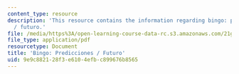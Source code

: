 ```yaml
---
content_type: resource
description: 'This resource contains the information regarding bingo: predicciones
  / futuro.'
file: /media/https%3A/open-learning-course-data-rc.s3.amazonaws.com/21g-702-spanish-ii-spring-2004/9e9c882128f3e6104efbc899676b8565_MIT21G_702S04_28bingo.pdf
file_type: application/pdf
resourcetype: Document
title: 'Bingo: Predicciones / Futuro'
uid: 9e9c8821-28f3-e610-4efb-c899676b8565
---
```


